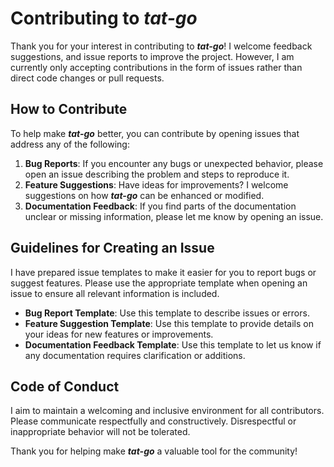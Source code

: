 # Contributing to ***tat-go***

Thank you for your interest in contributing to ***tat-go***! I welcome feedback
suggestions, and issue reports to improve the project. However, I am currently
only accepting contributions in the form of issues rather than direct code
changes or pull requests.

## How to Contribute

To help make ***tat-go*** better, you can contribute by opening issues that
address any of the following:

1. **Bug Reports**: If you encounter any bugs or unexpected behavior, please
open an issue describing the problem and steps to reproduce it.
2. **Feature Suggestions**: Have ideas for improvements? I welcome suggestions
on how ***tat-go*** can be enhanced or modified.
3. **Documentation Feedback**: If you find parts of the documentation unclear
or missing information, please let me know by opening an issue.

## Guidelines for Creating an Issue

I have prepared issue templates to make it easier for you to report bugs or
suggest features. Please use the appropriate template when opening an issue to
ensure all relevant information is included.

- **Bug Report Template**: Use this template to describe issues or errors.
- **Feature Suggestion Template**: Use this template to provide details on
your ideas for new features or improvements.
- **Documentation Feedback Template**: Use this template to let us know if any
documentation requires clarification or additions.

## Code of Conduct

I aim to maintain a welcoming and inclusive environment for all contributors.
Please communicate respectfully and constructively. Disrespectful or
inappropriate behavior will not be tolerated.

Thank you for helping make ***tat-go*** a valuable tool for the community!
